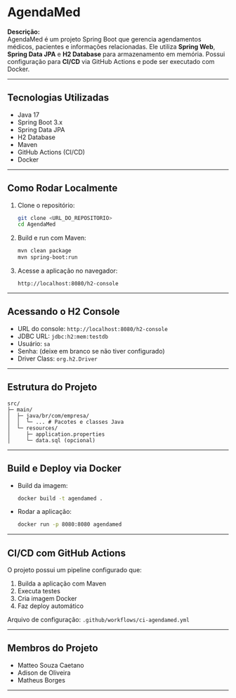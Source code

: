 # AgendaMed # 

**Descrição:**  
AgendaMed é um projeto Spring Boot que gerencia agendamentos médicos, pacientes e informações relacionadas. Ele utiliza **Spring Web**, **Spring Data JPA** e **H2 Database** para armazenamento em memória. Possui configuração para **CI/CD** via GitHub Actions e pode ser executado com Docker.

---

## Tecnologias Utilizadas

- Java 17
- Spring Boot 3.x
- Spring Data JPA
- H2 Database
- Maven
- GitHub Actions (CI/CD)
- Docker 

---

## Como Rodar Localmente

1. Clone o repositório:
   ```bash
   git clone <URL_DO_REPOSITORIO>
   cd AgendaMed
   ```

2. Build e run com Maven:
   ```bash
   mvn clean package
   mvn spring-boot:run
   ```

3. Acesse a aplicação no navegador:
   ```
   http://localhost:8080/h2-console
   ```

---

## Acessando o H2 Console

- URL do console: `http://localhost:8080/h2-console`
- JDBC URL: `jdbc:h2:mem:testdb`
- Usuário: `sa`
- Senha: (deixe em branco se não tiver configurado)
- Driver Class: `org.h2.Driver`

---

## Estrutura do Projeto

```
src/
├─ main/
│  ├─ java/br/com/empresa/
│  │  └─ ... # Pacotes e classes Java
│  └─ resources/
│     ├─ application.properties
│     └─ data.sql (opcional)
```

---

## Build e Deploy via Docker

- Build da imagem:
  ```bash
  docker build -t agendamed .
  ```

- Rodar a aplicação:
  ```bash
  docker run -p 8080:8080 agendamed
  ```

---

## CI/CD com GitHub Actions

O projeto possui um pipeline configurado que:

1. Builda a aplicação com Maven
2. Executa testes
3. Cria imagem Docker
4. Faz deploy automático

Arquivo de configuração: `.github/workflows/ci-agendamed.yml`

---

## Membros do Projeto

- Matteo Souza Caetano  
- Adison de Oliveira  
- Matheus Borges

---

